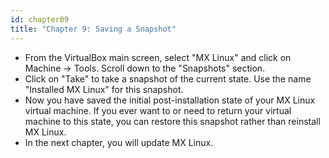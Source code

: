 ```yaml
---
id: chapter09
title: "Chapter 9: Saving a Snapshot"
---
```


* From the VirtualBox main screen, select "MX Linux" and click on Machine -> Tools.  Scroll down to the "Snapshots" section.
* Click on "Take" to take a snapshot of the current state.  Use the name "Installed MX Linux" for this snapshot.
* Now you have saved the initial post-installation state of your MX Linux virtual machine.  If you ever want to or need to return your virtual machine to this state, you can restore this snapshot rather than reinstall MX Linux.
* In the next chapter, you will update MX Linux.
